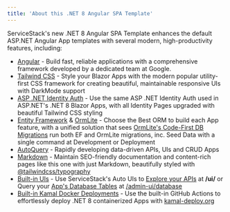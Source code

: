 ```yaml
---
title: 'About this .NET 8 Angular SPA Template'
---
```


ServiceStack's new .NET 8 Angular SPA Template enhances the default ASP.NET Angular App templates with several modern, high-productivity features, including:

- [Angular](https://angular.io) - Build fast, reliable applications with a comprehensive framework developed by a dedicated team at Google.
- [Tailwind CSS](https://tailwindcss.com) - Style your Blazor Apps with the modern popular utility-first CSS framework for creating beautiful, maintainable responsive UIs with DarkMode support
- [ASP .NET Identity Auth](https://learn.microsoft.com/en-us/aspnet/core/blazor/security/) - Use the same ASP .NET Identity Auth used in ASP.NET's .NET 8 Blazor Apps, with all Identity Pages upgraded with beautiful Tailwind CSS styling
- [Entity Framework](https://learn.microsoft.com/ef/) & [OrmLite](https://docs.servicestack.net/ormlite/) - Choose the Best ORM to build each App feature, with a unified solution that sees [OrmLite's Code-First DB Migrations](https://docs.servicestack.net/ormlite/db-migrations) run both EF and OrmLite migrations, inc. Seed Data with a single command at Development or Deployment
- [AutoQuery](https://docs.servicestack.net/autoquery/) - Rapidly developing data-driven APIs, UIs and CRUD Apps
- [Markdown](https://marked.js.org) - Maintain SEO-friendly documentation and content-rich pages like this one with just Markdown, beautifully styled with [@tailwindcss/typography](https://tailwindcss.com/docs/typography-plugin)
- [Built-in UIs](https://servicestack.net/auto-ui) - Use ServiceStack's Auto UIs to [Explore your APIs](https://docs.servicestack.net/api-explorer) at **/ui/**
  or Query your [App's Database Tables](https://docs.servicestack.net/admin-ui-database) at [/admin-ui/database](/admin-ui/database)
- [Built-in Kamal Docker Deployments](https://docs.servicestack.net/kamal-deploy) - Use the built-in GitHub Actions to effortlessly deploy .NET 8 containerized Apps with [kamal-deploy.org](https://kamal-deploy.org)
